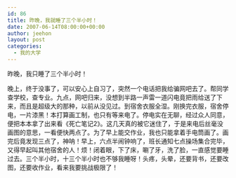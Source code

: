 ```yaml
---
id: 86
title: 昨晚，我就睡了三个半小时！
date: 2007-06-14T08:00:00+00:00
author: jeehon
layout: post
categories:
  - 我的大学
---
```

昨晚，我只睡了三个半小时！
    
晚上，终于没事了，可以安心上自习了，突然一个电话把我给骗网吧去了。帮同学查学校，查专业。九点，网吧归来，没想到半路一声雷一道闪电竟把雨给送了下来，而且是超级大的那种，以前从没见过。到宿舍衣服全湿。刚换完衣服，宿舍停电，一片漆黑！本打算画工制，也只有等来电了。停电实在无聊，经过众人同意，便把本本拿了出来看《死亡笔记2》。这几天真的被它迷住了，于是来电后丝毫没画图的意思，一看便快两点了。为了早上能交作业，我也只能拿着手电筒画了。画完后竟发现三点了，神呐！早上，六点半闹钟响了，班长通知七点操场集合完毕，又得早起叫其他宿舍的人！烦！闭着眼，下了床，唰了牙，洗了脸，一直感觉要睡过去。三个半小时，十三个半小时也不够我睡呀！头疼，头晕，还要背书，还要改图，还要收作业，看来我要挑战极限了！